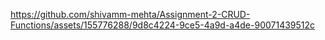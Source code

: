 

https://github.com/shivamm-mehta/Assignment-2-CRUD-Functions/assets/155776288/9d8c4224-9ce5-4a9d-a4de-90071439512c

